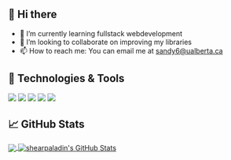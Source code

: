 ## 👋 Hi there 

<!--
**shearpaladin/shearpaladin** is a ✨ _special_ ✨ repository because its `README.md` (this file) appears on your GitHub profile.

Here are some ideas to get you started:

- 🔭 I’m currently working on ...
- 🌱 I’m currently learning ...
- 👯 I’m looking to collaborate on ...
- 🤔 I’m looking for help with ...
- 💬 Ask me about ...
- 📫 How to reach me: ...
- 😄 Pronouns: ...
- ⚡ Fun fact: ...
-->

- 🌱 I’m currently learning fullstack webdevelopment
- 👯 I’m looking to collaborate on improving my libraries
- 📫 How to reach me: You can email me at sandy6@ualberta.ca


## 🔧 Technologies & Tools
![](https://img.shields.io/badge/OS-Linux-informational?style=flat&logo=linux&logoColor=white&color=2bbc8a)
![](https://img.shields.io/badge/Code-Python-informational?style=flat&logo=python&logoColor=white&color=2bbc8a)
![](https://img.shields.io/badge/Code-JavaScript-informational?style=flat&logo=javascript&logoColor=white&color=2bbc8a)
![](https://img.shields.io/badge/Shell-Bash-informational?style=flat&logo=gnu-bash&logoColor=white&color=2bbc8a)
![](https://img.shields.io/badge/Tools-Docker-informational?style=flat&logo=docker&logoColor=white&color=2bbc8a)


## &#x1f4c8; GitHub Stats
<!-- Top Programming Languages -->
<a href="https://github.com/shearpaladin/shearpaladin">
  <img align="center" src="https://github-readme-stats.vercel.app/api/top-langs/?username=shearpaladin&hide=java,html&title_color=ffffff&text_color=c9cacc&icon_color=2bbc8a&bg_color=1d1f21" />
</a>

<a href="https://github.com/shearpaladin/shearpaladin">
  <img align="center" src="https://github-readme-stats.vercel.app/api?username=shearpaladin&show_icons=true&line_height=25&count_private=true&title_color=ffffff&text_color=c9cacc&icon_color=2bbc8a&bg_color=1d1f21" alt="shearpaladin's GitHub Stats" />
</a>
